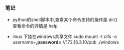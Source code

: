 ### 笔记
+ python的shell脚本中,查看某个命令支持的操作是 dir()  
 查看命令的详情是 help
 
+ linux 下挂在windows共享文件 sudo mount -t cifs -o username=********,password=******** //172.16.3.10/pub ./windows

